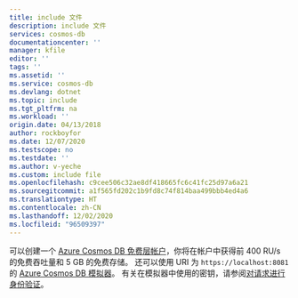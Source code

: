 ```yaml
---
title: include 文件
description: include 文件
services: cosmos-db
documentationcenter: ''
manager: kfile
editor: ''
tags: ''
ms.assetid: ''
ms.service: cosmos-db
ms.devlang: dotnet
ms.topic: include
ms.tgt_pltfrm: na
ms.workload: ''
origin.date: 04/13/2018
author: rockboyfor
ms.date: 12/07/2020
ms.testscope: no
ms.testdate: ''
ms.author: v-yeche
ms.custom: include file
ms.openlocfilehash: c9cee506c32ae8df418665fc6c41fc25d97a6a21
ms.sourcegitcommit: a1f565fd202c1b9fd8c74f814baa499bbb4ed4a6
ms.translationtype: HT
ms.contentlocale: zh-CN
ms.lasthandoff: 12/02/2020
ms.locfileid: "96509397"
---
```

可以创建一个 [Azure Cosmos DB 免费层帐户](../articles/cosmos-db/optimize-dev-test.md#azure-cosmos-db-free-tier)，你将在帐户中获得前 400 RU/s 的免费吞吐量和 5 GB 的免费存储。 还可以使用 URI 为 `https://localhost:8081` 的 [Azure Cosmos DB 模拟器](../articles/cosmos-db/local-emulator.md)。 有关在模拟器中使用的密钥，请参阅[对请求进行身份验证](../articles/cosmos-db/local-emulator.md#authenticate-requests)。

<!-- Update_Description: update meta properties, wording update, update link -->